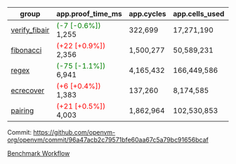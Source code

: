 | group | app.proof_time_ms | app.cycles | app.cells_used | leaf.proof_time_ms | leaf.cycles | leaf.cells_used |
| -- | -- | -- | -- | -- | -- | -- |
| [verify_fibair](https://github.com/openvm-org/openvm/blob/benchmark-results/benchmarks-pr/1818/verify_fibair-96a47acb2c79571bfe60aa67c5a79bc91656bcaf.md) |<span style='color: green'>(-7 [-0.6%])</span> 1,255 |  322,699 |  17,271,190 |- | - | - |
| [fibonacci](https://github.com/openvm-org/openvm/blob/benchmark-results/benchmarks-pr/1818/fibonacci-96a47acb2c79571bfe60aa67c5a79bc91656bcaf.md) |<span style='color: red'>(+22 [+0.9%])</span> 2,356 |  1,500,277 |  50,589,231 |- | - | - |
| [regex](https://github.com/openvm-org/openvm/blob/benchmark-results/benchmarks-pr/1818/regex-96a47acb2c79571bfe60aa67c5a79bc91656bcaf.md) |<span style='color: green'>(-75 [-1.1%])</span> 6,941 |  4,165,432 |  166,449,586 |- | - | - |
| [ecrecover](https://github.com/openvm-org/openvm/blob/benchmark-results/benchmarks-pr/1818/ecrecover-96a47acb2c79571bfe60aa67c5a79bc91656bcaf.md) |<span style='color: red'>(+6 [+0.4%])</span> 1,383 |  137,260 |  8,174,585 |- | - | - |
| [pairing](https://github.com/openvm-org/openvm/blob/benchmark-results/benchmarks-pr/1818/pairing-96a47acb2c79571bfe60aa67c5a79bc91656bcaf.md) |<span style='color: red'>(+21 [+0.5%])</span> 4,003 |  1,862,964 |  102,530,853 |- | - | - |


Commit: https://github.com/openvm-org/openvm/commit/96a47acb2c79571bfe60aa67c5a79bc91656bcaf

[Benchmark Workflow](https://github.com/openvm-org/openvm/actions/runs/16059335861)

